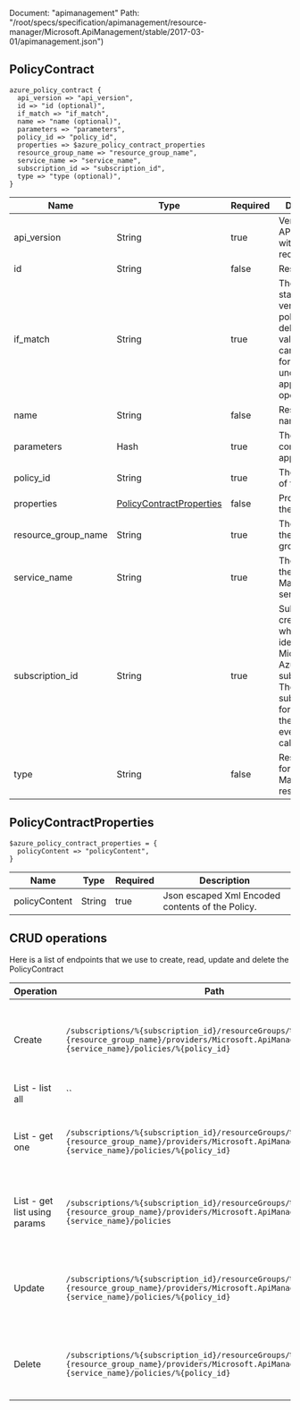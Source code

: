 Document: "apimanagement"
Path: "/root/specs/specification/apimanagement/resource-manager/Microsoft.ApiManagement/stable/2017-03-01/apimanagement.json")

## PolicyContract

```puppet
azure_policy_contract {
  api_version => "api_version",
  id => "id (optional)",
  if_match => "if_match",
  name => "name (optional)",
  parameters => "parameters",
  policy_id => "policy_id",
  properties => $azure_policy_contract_properties
  resource_group_name => "resource_group_name",
  service_name => "service_name",
  subscription_id => "subscription_id",
  type => "type (optional)",
}
```

| Name        | Type           | Required       | Description       |
| ------------- | ------------- | ------------- | ------------- |
|api_version | String | true | Version of the API to be used with the client request. |
|id | String | false | Resource ID. |
|if_match | String | true | The entity state (Etag) version of the policy to be deleted. A value of '*' can be used for If-Match to unconditionally apply the operation. |
|name | String | false | Resource name. |
|parameters | Hash | true | The policy contents to apply. |
|policy_id | String | true | The identifier of the Policy. |
|properties | [PolicyContractProperties](#policycontractproperties) | false | Properties of the Policy. |
|resource_group_name | String | true | The name of the resource group. |
|service_name | String | true | The name of the API Management service. |
|subscription_id | String | true | Subscription credentials which uniquely identify Microsoft Azure subscription. The subscription ID forms part of the URI for every service call. |
|type | String | false | Resource type for API Management resource. |
        
## PolicyContractProperties

```puppet
$azure_policy_contract_properties = {
  policyContent => "policyContent",
}
```

| Name        | Type           | Required       | Description       |
| ------------- | ------------- | ------------- | ------------- |
|policyContent | String | true | Json escaped Xml Encoded contents of the Policy. |



## CRUD operations

Here is a list of endpoints that we use to create, read, update and delete the PolicyContract

| Operation | Path | Verb | Description | OperationID |
| ------------- | ------------- | ------------- | ------------- | ------------- |
|Create|`/subscriptions/%{subscription_id}/resourceGroups/%{resource_group_name}/providers/Microsoft.ApiManagement/service/%{service_name}/policies/%{policy_id}`|Put|Creates or updates the global policy configuration of the Api Management service.|Policy_CreateOrUpdate|
|List - list all|``||||
|List - get one|`/subscriptions/%{subscription_id}/resourceGroups/%{resource_group_name}/providers/Microsoft.ApiManagement/service/%{service_name}/policies/%{policy_id}`|Get|Get the Global policy definition of the Api Management service.|Policy_Get|
|List - get list using params|`/subscriptions/%{subscription_id}/resourceGroups/%{resource_group_name}/providers/Microsoft.ApiManagement/service/%{service_name}/policies`|Get|Lists all the Global Policy definitions of the Api Management service.|Policy_ListByService|
|Update|`/subscriptions/%{subscription_id}/resourceGroups/%{resource_group_name}/providers/Microsoft.ApiManagement/service/%{service_name}/policies/%{policy_id}`|Put|Creates or updates the global policy configuration of the Api Management service.|Policy_CreateOrUpdate|
|Delete|`/subscriptions/%{subscription_id}/resourceGroups/%{resource_group_name}/providers/Microsoft.ApiManagement/service/%{service_name}/policies/%{policy_id}`|Delete|Deletes the global policy configuration of the Api Management Service.|Policy_Delete|